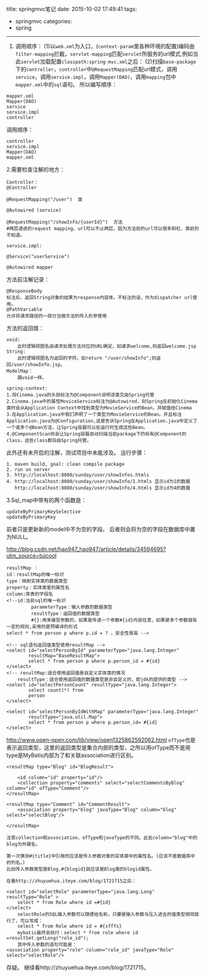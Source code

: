 title: springmvc笔记
date: 2015-10-02 17:49:41
tags:
- springmvc
categories:
- spring

---


1. 调用顺序：
(1)以`web.xml`为入口，(`context-param`里各种环境的配置)编码由`filter-mapping`拦截，`servlet-mappin`g匹配`servlet`所服务的url模式,例如当此`servlet`加载配置`classpath:spring-mvc.xml`之后：
(2)扫描`base-package`下的`controller`，`controller`中`@RequestMapping`匹配url模式，调用`service`，调用`service.impl`，调用`Mapper(DAO)`，调用`mapping`包中`mapper.xml`中的`sql`语句。
所以编写顺序：
```
mapper.xml
Mapper(DAO)
service
service.impl
controller
```
调用顺序：
```
controller
service.impl
Mapper(DAO)
mapper.xml
```
2.需要检查注解的地方：
```
Controller：
@Controller  

@RequestMapping("/user")  类

@Autowired (service)

@RequestMapping("/showInfo/{userId}")  方法
#两层递进的request mapping，url可以不止两层，因为方法前的url可以很多斜杠，类前的不知道。

service.impl:

@Service("userService")

@Autowired mapper
```
方法前注解记录：
```
@ResponseBody
标注后，返回String对象的结果为response内容体，不标注的话，作为dispatcher url使用。
@PathVariable 
允许将请求路径的一部分当做方法的传入形参使用
```
方法的返回值：
```
void: 
	此时逻辑视图名由请求处理方法对应的URL确定，如请求welcome,则返回welcome.jsp
String:
	此时逻辑视图名为返回的字符，如return "/user/showInfo";则返回/user/showInfo.jsp。  
ModelMap：
	跟void一样。
```
```
spring-context:
1.将Cinema.java的头部标注为@Component说明该类交由Spring托管
2.Cinema.java中的属性MoviceService标注为@Autowired，则Spring在初始化Cinema类时会从Application Context中找到类型为MovieService的Bean，并赋值给Cinema
3.在Application.java中我们声明了一个类型为MovieService的Bean。并且标注Application.java为@Configuration,这是告诉Spring在Application.java中定义了一个或多个@Bean方法，让Spring容器可以在运行时生成这些Bean。
4.@ComponentScan则会让Spring容器自动扫描当前package下的标有@Component的class，这些class都将由Spring托管。
```
此外还有未开启的注解，测试项目中未能涉及。
运行步骤：
```
1. maven build, goal: clean compile package
2. run on server
3. http://localhost:8080/sunday/user/showInfos.htmls
4. http://localhost:8080/sunday/user/showInfo/1.htmls 显示id为1的数据
   http://localhost:8080/sunday/user/showInfo/4.htmls 显示id为4的数据
```
3.Sql_map中带有的两个函数是：
```
updateByPrimaryKeySelective
updateByPrimaryKey
```
前者只是更新新的model中不为空的字段。
后者则会将为空的字段在数据库中置为NULL。

http://blog.csdn.net/hao947_hao947/article/details/34594695?utm_source=tuicool
```
resultMap ：  
id：resultMap的唯一标识
type：映射实体类的数据类型
property：实体类里的属性名
column:库表的字段名
<!--id:当前sql的唯一标识  
         parameterType：输入参数的数据类型   
         resultType：返回值的数据类型   
         #{}:用来接受参数的，如果是传递一个参数#{id}内容任意，如果是多个参数就有一定的规则,采用的是预编译的形式
select * from person p where p.id = ? ，安全性很高 -->

<!-- sql语句返回值类型使用resultMap -->  
<select id="selectPersonById" parameterType="java.lang.Integer"  
        resultMap="BaseResultMap">  
        select * from person p where p.person_id = #{id}  
</select>  
<!-- resultMap:适合使用返回值是自定义实体类的情况   
    resultType：适合使用返回值的数据类型是非自定义的，即jdk的提供的类型 -->  
<select id="selectPersonCount" resultType="java.lang.Integer">  
        select count(*) from  
        person  
</select>  

<select id="selectPersonByIdWithMap" parameterType="java.lang.Integer"  
        resultType="java.util.Map">  
        select * from person p where p.person_id= #{id}  
</select>  
```
http://www.open-open.com/lib/view/open1325862592062.html
`ofType`也是表示返回类型，这里的返回类型是集合内部的类型，之所以用ofType而不是用type是MyBatis内部为了和关联association进行区别。
```
<resultMap type="Blog" id="BlogResult">

	<id column="id" property="id"/>
	<collection property="comments" select="selectCommentsByBlog" column="id" ofType="Comment"/>
</resultMap>

<resultMap type="Comment" id="CommentResult">
	<association property="blog" javaType="Blog" column="blog" select="selectBlog"/>

</resultMap>
```
	注意collection和association，ofType和javaType的不同。此处column="blog"中的blog为外键名。

	第一次猜测#{title}中引用的应该是传入参数对象的实体类中的属性名。(应该不是数据库中的列名。)
	比如传入参数类型是Blog,#{blogid}就应该是Blog类的blogid属性。 

	在看http://zhuyuehua.iteye.com/blog/1721715之后：
```
<select id="selectRole" parameterType="java.lang.Long" resultType="Role" >     
    select * from Role where id =#{id}     
</select>   
	selectRole的SQL输入参数可以随便给名称，只要是输入参数与压入进去的值类型相同就行了，可以写成：
	select * from Role where id = #{sfffs}   
	mybatis最终会执行：select * from role where id =resultSet.getLong("role_id");  
	其中传入参数的语句可能是：
<association property="role" column="role_id" javaType="Role" select="selectRole"/>  
```
存疑。
	继续看http://zhuyuehua.iteye.com/blog/1721715。


